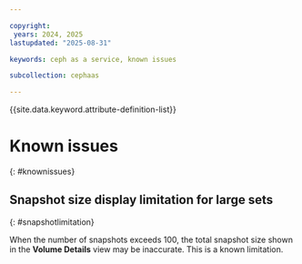 ```yaml
---

copyright:
 years: 2024, 2025
lastupdated: "2025-08-31"

keywords: ceph as a service, known issues

subcollection: cephaas

---
```


{{site.data.keyword.attribute-definition-list}}

# Known issues
{: #knownissues}

## Snapshot size display limitation for large sets
{: #snapshotlimitation}

When the number of snapshots exceeds 100, the total snapshot size shown in the **Volume Details** view may be inaccurate. This is a known limitation. 


